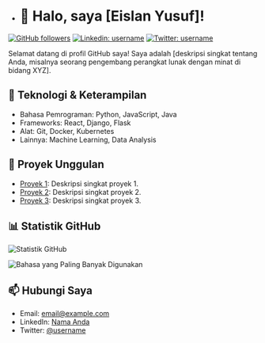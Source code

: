 - # 👋 Halo, saya [Eislan Yusuf]!

[![GitHub followers](https://img.shields.io/github/followers/username?label=Follow&style=social)](https://github.com/username)
[![Linkedin: username](https://img.shields.io/badge/-username-blue?style=flat-square&logo=Linkedin&logoColor=white&link=https://www.linkedin.com/in/username/)](https://www.linkedin.com/in/username/)
[![Twitter: username](https://img.shields.io/twitter/follow/username?style=social)](https://twitter.com/username)

Selamat datang di profil GitHub saya! Saya adalah [deskripsi singkat tentang Anda, misalnya seorang pengembang perangkat lunak dengan minat di bidang XYZ].

## 🔧 Teknologi & Keterampilan
- Bahasa Pemrograman: Python, JavaScript, Java
- Frameworks: React, Django, Flask
- Alat: Git, Docker, Kubernetes
- Lainnya: Machine Learning, Data Analysis

## 🌟 Proyek Unggulan
- [Proyek 1](https://github.com/username/proyek1): Deskripsi singkat proyek 1.
- [Proyek 2](https://github.com/username/proyek2): Deskripsi singkat proyek 2.
- [Proyek 3](https://github.com/username/proyek3): Deskripsi singkat proyek 3.

## 📊 Statistik GitHub
![Statistik GitHub](https://github-readme-stats.vercel.app/api?username=username&show_icons=true&hide_title=true&count_private=true&include_all_commits=true&theme=radical)

![Bahasa yang Paling Banyak Digunakan](https://github-readme-stats.vercel.app/api/top-langs/?username=username&layout=compact&theme=radical)

## 📫 Hubungi Saya
- Email: [email@example.com](mailto:email@example.com)
- LinkedIn: [Nama Anda](https://www.linkedin.com/in/username/)
- Twitter: [@username](https://twitter.com/username)


<!---
ysfeislan07/ysfeislan07 is a ✨ special ✨ repository because its `README.md` (this file) appears on your GitHub profile.
You can click the Preview link to take a look at your changes.
--->

